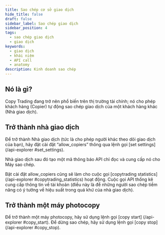 ```yaml
---
title: Sao chép cơ sở giao dịch
hide_title: false
draft: false
sidebar_label: Sao chép giao dịch
sidebar_position: 4
tags:
  - sao chép giao dịch
  - giao dịch
keywords:
  - giao dịch
  - khái niệm
  - API call
  - anatomy
description: Kinh doanh sao chép
---
```


## Nó là gì?

Copy Trading đang trở nên phổ biến trên thị trường tài chính; nó cho phép khách hàng (Copier) tự động sao chép giao dịch của một khách hàng khác (Nhà giao dịch).

## Trở thành nhà giao dịch

Để trở thành Nhà giao dịch (tức là cho phép người khác theo dõi giao dịch của bạn), hãy đặt cài đặt “allow_copiers” thông qua lệnh gọi [set settings] (/api-explorer #set_settings).

Nhà giao dịch sau đó tạo một mã thông báo API chỉ đọc và cung cấp nó cho Máy sao chép.

Bật cài đặt allow_copiers cũng sẽ làm cho cuộc gọi [copytrading statistics] (/api-explorer #copytrading_statistics) hoạt động. Cuộc gọi API thống kê cung cấp thông tin về tài khoản (điều này là để những người sao chép tiềm năng có ý tưởng về hiệu suất trong quá khứ của nhà giao dịch).

## Trở thành một máy photocopy

Để trở thành một máy photocopy, hãy sử dụng lệnh gọi [copy start] (/api-explorer #copy_start). Để dừng sao chép, hãy sử dụng lệnh gọi [copy stop] (/api-explorer #copy_stop).
